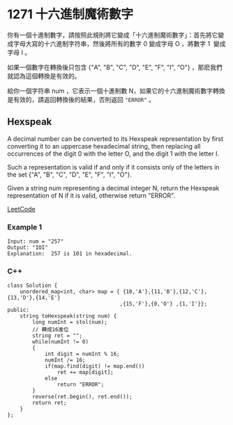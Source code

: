 # 1271  十六進制魔術數字

你有一個十進制數字，請按照此規則將它變成「十六進制魔術數字」：首先將它變成字母大寫的十六進制字符串，然後將所有的數字 0 變成字母 O ，將數字 1  變成字母 I 。

如果一個數字在轉換後只包含 {"A", "B", "C", "D", "E", "F", "I", "O"} ，那麽我們就認為這個轉換是有效的。

給你一個字符串 num ，它表示一個十進制數 N，如果它的十六進制魔術數字轉換是有效的，請返回轉換後的結果，否則返回 `"ERROR"` 。

## Hexspeak

A decimal number can be converted to its Hexspeak representation by first converting it to an uppercase hexadecimal string, 
then replacing all occurrences of the digit 0 with the letter O, and the digit 1 with the letter I.  

Such a representation is valid if and only if it consists only of the letters in the set {"A", "B", "C", "D", "E", "F", "I", "O"}.

Given a string num representing a decimal integer N, return the Hexspeak representation of N if it is valid, otherwise return "ERROR".

[LeetCode](https://leetcode-cn.com/hexspeak/)

### Example 1
```
Input: num = "257"
Output: "IOI"
Explanation:  257 is 101 in hexadecimal.
```

### C++ 

```
class Solution {
    unordered_map<int, char> map = { {10,'A'},{11,'B'},{12,'C'},{13,'D'},{14,'E'}
                                    ,{15,'F'},{0,'O'} ,{1,'I'}};
public:
    string toHexspeak(string num) {
        long numInt = stol(num);
        // 轉成16進位
        string ret = "";
        while(numInt != 0)
        {
            int digit = numInt % 16;
            numInt /= 16;
            if(map.find(digit) != map.end())
                ret += map[digit];
            else
                return "ERROR";
        }
        reverse(ret.begin(), ret.end());
        return ret;
    }
};
```
